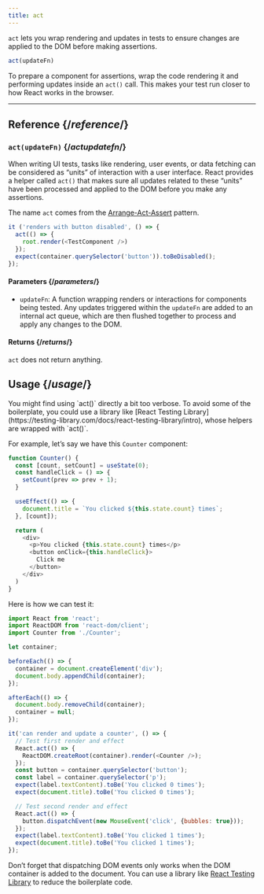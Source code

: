 ```yaml
---
title: act
---
```


<Intro>

`act` lets you wrap rendering and updates in tests to ensure changes are applied to the DOM before making assertions.

```js
act(updateFn)
```

</Intro>

To prepare a component for assertions, wrap the code rendering it and performing updates inside an `act()` call. This makes your test run closer to how React works in the browser.


<InlineToc />

---

## Reference {/*reference*/}

### `act(updateFn)` {/*actupdatefn*/}

When writing UI tests, tasks like rendering, user events, or data fetching can be considered as “units” of interaction with a user interface. React provides a helper called `act()` that makes sure all updates related to these “units” have been processed and applied to the DOM before you make any assertions.

The name `act` comes from the [Arrange-Act-Assert](https://wiki.c2.com/?ArrangeActAssert) pattern.

```js {2,4}
it ('renders with button disabled', () => {
  act(() => {
    root.render(<TestComponent />)
  });
  expect(container.querySelector('button')).toBeDisabled();
});
```

#### Parameters {/*parameters*/}

* `updateFn`: A function wrapping renders or interactions for components being tested. Any updates triggered within the `updateFn` are added to an internal act queue, which are then flushed together to process and apply any changes to the DOM.

#### Returns {/*returns*/}

`act` does not return anything.

## Usage {/*usage*/}

<Note>
You might find using `act()` directly a bit too verbose. To avoid some of the boilerplate, you could use a library like [React Testing Library](https://testing-library.com/docs/react-testing-library/intro), whose helpers are wrapped with `act()`.
</Note>

For example, let’s say we have this `Counter` component:

```js
function Counter() {
  const [count, setCount] = useState(0);
  const handleClick = () => {
    setCount(prev => prev + 1);
  }

  useEffect(() => {
    document.title = `You clicked ${this.state.count} times`;
  }, [count]);

  return (
    <div>
      <p>You clicked {this.state.count} times</p>
      <button onClick={this.handleClick}>
        Click me
      </button>
    </div>
  )
}
```

Here is how we can test it:

```js  {19,21,28,30}
import React from 'react';
import ReactDOM from 'react-dom/client';
import Counter from './Counter';

let container;

beforeEach(() => {
  container = document.createElement('div');
  document.body.appendChild(container);
});

afterEach(() => {
  document.body.removeChild(container);
  container = null;
});

it('can render and update a counter', () => {
  // Test first render and effect
  React.act(() => {
    ReactDOM.createRoot(container).render(<Counter />);
  });
  const button = container.querySelector('button');
  const label = container.querySelector('p');
  expect(label.textContent).toBe('You clicked 0 times');
  expect(document.title).toBe('You clicked 0 times');

  // Test second render and effect
  React.act(() => {
    button.dispatchEvent(new MouseEvent('click', {bubbles: true}));
  });
  expect(label.textContent).toBe('You clicked 1 times');
  expect(document.title).toBe('You clicked 1 times');
});

```

<Pitfall>

Don’t forget that dispatching DOM events only works when the DOM container is added to the document. You can use a library like [React Testing Library](https://testing-library.com/docs/react-testing-library/intro) to reduce the boilerplate code.

</Pitfall>